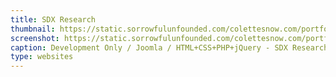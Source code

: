 ```yaml
---
title: SDX Research
thumbnail: https://static.sorrowfulunfounded.com/colettesnow.com/portfolio/cassidys-catering/thumbnailx.png
screenshot: https://static.sorrowfulunfounded.com/colettesnow.com/portfolio/cassidys-catering/screenshot.png
caption: Development Only / Joomla / HTML+CSS+PHP+jQuery - SDX Research / Design by Fuzzy Ink Design Studio
type: websites
---
```

